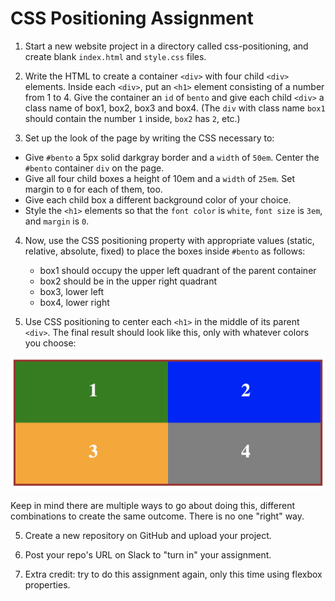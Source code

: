 # CSS Positioning Assignment

1. Start a new website project in a directory called css-positioning, and create blank `index.html` and `style.css` files.

2. Write the HTML to create a container `<div>` with four child `<div>` elements. Inside each `<div>`, put an `<h1>` element consisting of a number from 1 to 4. Give the container an `id` of `bento` and give each child `<div>` a class name of box1, box2, box3 and box4. (The `div` with class name `box1` should contain the number `1` inside, `box2` has `2`, etc.)

3. Set up the look of the page by writing the CSS necessary to:

  - Give `#bento` a 5px solid darkgray border and a `width` of `50em`. Center the `#bento` container `div` on the page.
  - Give all four child boxes a height of 10em and a `width` of `25em`. Set margin to `0` for each of them, too. 
  - Give each child box a different background color of your choice.
  - Style the `<h1>` elements so that the `font color` is `white`, `font size` is `3em`, and `margin` is `0`.
  
4. Now, use the CSS positioning property with appropriate values (static, relative, absolute, fixed) to place the boxes inside `#bento` as follows:

    - box1 should occupy the upper left quadrant of the parent container
    - box2 should be in the upper right quadrant
    - box3, lower left
    - box4, lower right
  
5. Use CSS positioning to center each `<h1>` in the middle of its parent `<div>`. The final result should look like this, only with whatever colors you choose: 

![bento](img/bento-positioning.png)
  
Keep in mind there are multiple ways to go about doing this, different combinations to create the same outcome. There is no one "right" way.
  
5. Create a new repository on GitHub and upload your project.
  
6. Post your repo's URL on Slack to "turn in" your assignment.
  
7. Extra credit: try to do this assignment again, only this time using flexbox properties.

